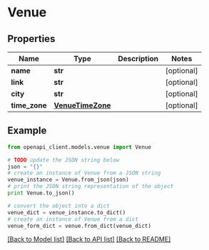 # Venue


## Properties

Name | Type | Description | Notes
------------ | ------------- | ------------- | -------------
**name** | **str** |  | [optional] 
**link** | **str** |  | [optional] 
**city** | **str** |  | [optional] 
**time_zone** | [**VenueTimeZone**](VenueTimeZone.md) |  | [optional] 

## Example

```python
from openapi_client.models.venue import Venue

# TODO update the JSON string below
json = "{}"
# create an instance of Venue from a JSON string
venue_instance = Venue.from_json(json)
# print the JSON string representation of the object
print Venue.to_json()

# convert the object into a dict
venue_dict = venue_instance.to_dict()
# create an instance of Venue from a dict
venue_form_dict = venue.from_dict(venue_dict)
```
[[Back to Model list]](../README.md#documentation-for-models) [[Back to API list]](../README.md#documentation-for-api-endpoints) [[Back to README]](../README.md)


